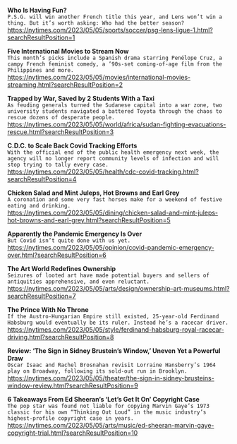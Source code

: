 **Who Is Having Fun?**\
`P.S.G. will win another French title this year, and Lens won’t win a thing. But it’s worth asking: Who had the better season?`\
https://nytimes.com/2023/05/05/sports/soccer/psg-lens-ligue-1.html?searchResultPosition=1

**Five International Movies to Stream Now**\
`This month’s picks include a Spanish drama starring Penélope Cruz, a campy French feminist comedy, a ’90s-set coming-of-age film from the Philippines and more.`\
https://nytimes.com/2023/05/05/movies/international-movies-streaming.html?searchResultPosition=2

**Trapped by War, Saved by 2 Students With a Taxi**\
`As feuding generals turned the Sudanese capital into a war zone, two university students navigated a battered Toyota through the chaos to rescue dozens of desperate people.`\
https://nytimes.com/2023/05/05/world/africa/sudan-fighting-evacuations-rescue.html?searchResultPosition=3

**C.D.C. to Scale Back Covid Tracking Efforts**\
`With the official end of the public health emergency next week, the agency will no longer report community levels of infection and will stop trying to tally every case.`\
https://nytimes.com/2023/05/05/health/cdc-covid-tracking.html?searchResultPosition=4

**Chicken Salad and Mint Juleps, Hot Browns and Earl Grey**\
`A coronation and some very fast horses make for a weekend of festive eating and drinking.`\
https://nytimes.com/2023/05/05/dining/chicken-salad-and-mint-juleps-hot-browns-and-earl-grey.html?searchResultPosition=5

**Apparently the Pandemic Emergency Is Over**\
`But Covid isn’t quite done with us yet.`\
https://nytimes.com/2023/05/05/opinion/covid-pandemic-emergency-over.html?searchResultPosition=6

**The Art World Redefines Ownership**\
`Seizures of looted art have made potential buyers and sellers of antiquities apprehensive, and even reluctant.`\
https://nytimes.com/2023/05/05/arts/design/ownership-art-museums.html?searchResultPosition=7

**The Prince With No Throne**\
`If the Austro-Hungarian Empire still existed, 25-year-old Ferdinand Habsburg would eventually be its ruler. Instead he’s a racecar driver.`\
https://nytimes.com/2023/05/05/style/ferdinand-habsburg-royal-racecar-driving.html?searchResultPosition=8

**Review: ‘The Sign in Sidney Brustein’s Window,’ Uneven Yet a Powerful Draw**\
`Oscar Isaac and Rachel Brosnahan revisit Lorraine Hansberry’s 1964 play on Broadway, following its sold-out run in Brooklyn.`\
https://nytimes.com/2023/05/05/theater/the-sign-in-sidney-brusteins-window-review.html?searchResultPosition=9

**6 Takeaways From Ed Sheeran’s ‘Let’s Get It On’ Copyright Case**\
`The pop star was found not liable for copying Marvin Gaye’s 1973 classic for his own “Thinking Out Loud” in the music industry’s highest-profile copyright case in years.`\
https://nytimes.com/2023/05/05/arts/music/ed-sheeran-marvin-gaye-copyright-trial.html?searchResultPosition=10


